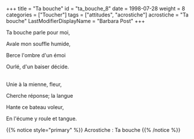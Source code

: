 +++
title = "Ta bouche"
id = "ta_bouche_8"
date = 1998-07-28
weight = 8
categories = ["Toucher"]
tags = ["attitudes", "acrostiche"]
acrostiche = "Ta bouche"
LastModifierDisplayName = "Barbara Post"
+++

Ta bouche parle pour moi,

Avale mon souffle humide,

Berce l'ombre d'un émoi

Ourlé, d'un baiser décide.

 \
Unie à la mienne, fleur,

Cherche réponse; la langue

Hante ce bateau voleur,

En l'écume y roule et tangue.

{{% notice style="primary" %}}
Acrostiche : Ta bouche
{{% /notice %}}
